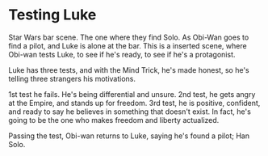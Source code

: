 
# Testing Luke

Star Wars bar scene. The one where they find Solo. As Obi-Wan goes to find a pilot, and Luke is alone at the bar. This is a inserted scene, where Obi-wan tests Luke, to see if he's ready, to see if he's a protagonist.

Luke has three tests, and with the Mind Trick, he's made honest, so he's telling three strangers his motivations.

1st test he fails. He's being differential and unsure.
2nd test, he gets angry at the Empire, and stands up for freedom.
3rd test, he is positive, confident, and ready to say he believes in something that doesn't exist. In fact, he's going to be the one who makes freedom and liberty actualized.

Passing the test, Obi-wan returns to Luke, saying he's found a pilot; Han Solo.